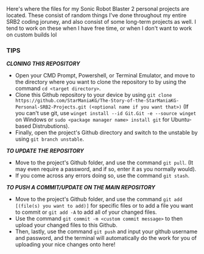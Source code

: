 Here's where the files for my Sonic Robot Blaster 2 personal projects are located.
These consist of random things I've done throughout my entire SRB2 coding joruney, and also consist of some long-term projects as well.
I tend to work on these when I have free time, or when I don't want to work on custom builds lol

### TIPS
***CLONING THIS REPOSITORY***
- Open your CMD Prompt, Powershell, or Terminal Emulator, and move to the directory where you want to clone the repository to by using the command ```cd <target directory>```.
- Clone this Github repository to your device by using ```git clone https://github.com/StarManiaKG/The-Story-of-the-StarManiaKG-Personal-SRB2-Projects.git (<optional name if you want that>)``` (If you can't use git, use ```winget install --id Git.Git -e --source winget``` on Windows or ```sudo <package manager name> install git``` for Ubuntu-based Distrubutions).
- Finally, open the project's Github directory and switch to the unstable by using ```git branch unstable```.

***TO UPDATE THE REPOSITORY***
- Move to the project's Github folder, and use the command ```git pull```. (It may even require a password, and if so, enter it as you normally would).
- If you come across any errors doing so, use the command ```git stash```.

***TO PUSH A COMMIT/UPDATE ON THE MAIN REPOSITORY***
- Move to the project's Github folder, and use the command ```git add [(file(s) you want to add)]``` for specific files or  to add a file you want to commit or ```git add -A``` to add all of your changed files.
- Use the command ```git commit -m <custom commit message>``` to then upload your changed files to this Github.
- Then, lastly, use the command ```git push``` and input your github username and password, and the terminal will automatically do the work for you of uploading your nice changes onto here!

